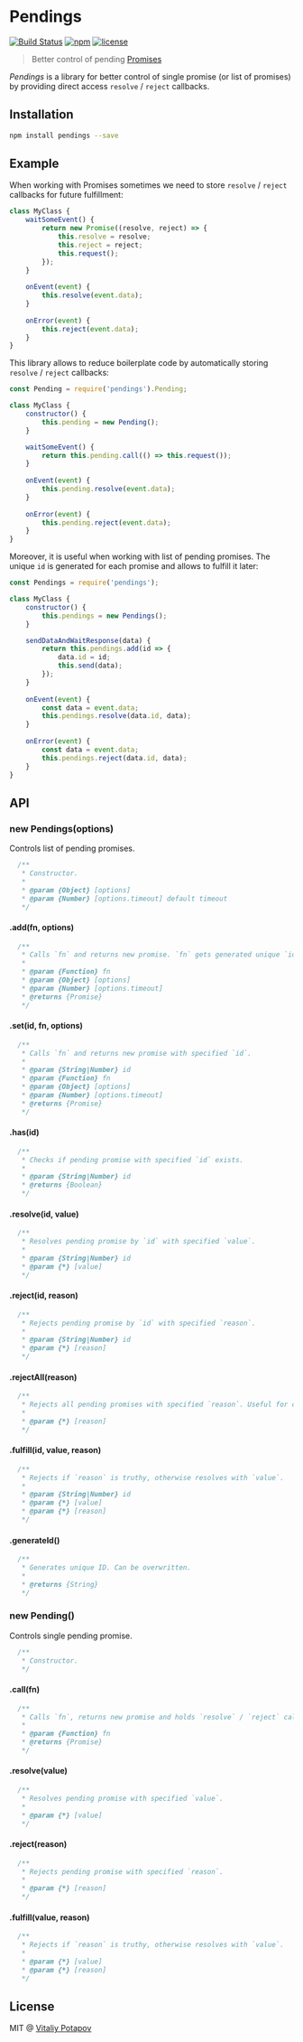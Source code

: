 # Pendings

[![Build Status](https://travis-ci.org/vitalets/pendings.svg?branch=master)](https://travis-ci.org/vitalets/pendings)
[![npm](https://img.shields.io/npm/v/pendings.svg)](https://www.npmjs.com/package/pendings)
[![license](https://img.shields.io/npm/l/pendings.svg)](https://www.npmjs.com/package/pendings)

> Better control of pending [Promises](https://developer.mozilla.org/en/docs/Web/JavaScript/Reference/Global_Objects/Promise)

*Pendings* is a library for better control of single promise (or list of promises) by providing direct access `resolve` / `reject` callbacks.

## Installation
```bash
npm install pendings --save
```

## Example
When working with Promises sometimes we need to store `resolve` / `reject` callbacks for future fulfillment: 
```js
class MyClass {
    waitSomeEvent() { 
        return new Promise((resolve, reject) => {
            this.resolve = resolve;
            this.reject = reject;
            this.request();
        });
    }
    
    onEvent(event) {
        this.resolve(event.data);
    }
    
    onError(event) {
        this.reject(event.data);
    }
}

```
This library allows to reduce boilerplate code by automatically storing `resolve` / `reject` callbacks:

```js
const Pending = require('pendings').Pending;

class MyClass {
    constructor() {
        this.pending = new Pending();
    }    

    waitSomeEvent() { 
        return this.pending.call(() => this.request());
    }
    
    onEvent(event) {
        this.pending.resolve(event.data);
    }
    
    onError(event) {
        this.pending.reject(event.data);
    }
}
```
Moreover, it is useful when working with list of pending promises. 
The unique `id` is generated for each promise and allows to fulfill it later: 
```js
const Pendings = require('pendings');

class MyClass {
    constructor() {
        this.pendings = new Pendings();
    }    

    sendDataAndWaitResponse(data) { 
        return this.pendings.add(id => {
            data.id = id;
            this.send(data);
        });
    }
    
    onEvent(event) {
        const data = event.data;
        this.pendings.resolve(data.id, data);
    }
    
    onError(event) {
        const data = event.data;        
        this.pendings.reject(data.id, data);
    }
}
```

## API

### new Pendings(options)
Controls list of pending promises.
```js
  /**
   * Constructor.
   *
   * @param {Object} [options]
   * @param {Number} [options.timeout] default timeout
   */
```

#### .add(fn, options)
```js
  /**
   * Calls `fn` and returns new promise. `fn` gets generated unique `id` as parameter.
   *
   * @param {Function} fn
   * @param {Object} [options]
   * @param {Number} [options.timeout]
   * @returns {Promise}
   */
```

#### .set(id, fn, options)
```js
  /**
   * Calls `fn` and returns new promise with specified `id`.
   *
   * @param {String|Number} id
   * @param {Function} fn
   * @param {Object} [options]
   * @param {Number} [options.timeout]
   * @returns {Promise}
   */
```

#### .has(id)
```js
  /**
   * Checks if pending promise with specified `id` exists.
   * 
   * @param {String|Number} id
   * @returns {Boolean}
   */
```
  
#### .resolve(id, value)
```js
  /**
   * Resolves pending promise by `id` with specified `value`.
   *
   * @param {String|Number} id
   * @param {*} [value]
   */
```

#### .reject(id, reason)
```js
  /**
   * Rejects pending promise by `id` with specified `reason`.
   *
   * @param {String|Number} id
   * @param {*} [reason]
   */
```

#### .rejectAll(reason)
```js
  /**
   * Rejects all pending promises with specified `reason`. Useful for cleanup.
   *
   * @param {*} [reason]
   */
```

#### .fulfill(id, value, reason)
```js
  /**
   * Rejects if `reason` is truthy, otherwise resolves with `value`.
   *
   * @param {String|Number} id
   * @param {*} [value]
   * @param {*} [reason]
   */
```

#### .generateId()
```js
  /**
   * Generates unique ID. Can be overwritten.
   * 
   * @returns {String}
   */
```

### new Pending()
Controls single pending promise.
```js
  /**
   * Constructor.
   */
```

#### .call(fn)
```js
  /**
   * Calls `fn`, returns new promise and holds `resolve` / `reject` callbacks.
   *
   * @param {Function} fn
   * @returns {Promise}
   */
```

#### .resolve(value)
```js
  /**
   * Resolves pending promise with specified `value`.
   *
   * @param {*} [value]
   */
```

#### .reject(reason)
```js
  /**
   * Rejects pending promise with specified `reason`.
   *
   * @param {*} [reason]
   */
```

#### .fulfill(value, reason)
```js
  /**
   * Rejects if `reason` is truthy, otherwise resolves with `value`.
   *
   * @param {*} [value]
   * @param {*} [reason]
   */
```

## License
MIT @ [Vitaliy Potapov](https://github.com/vitalets)
